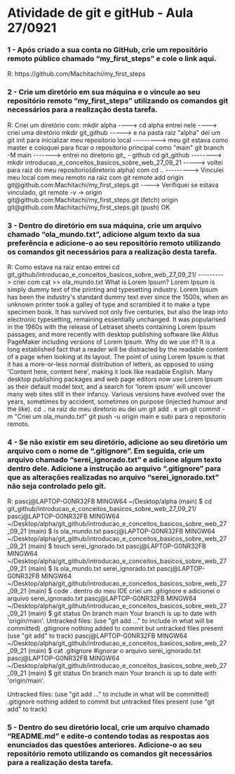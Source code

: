 # Atividade de git e gitHub - Aula 27/0921
<h3> 1 - Após criado a sua conta no GitHub, crie um repositório remoto público chamado “my_first_steps” e cole o link aqui.</h3>
<p> R: https://github.com/Machitachi/my_first_steps </p>

<h3> 2 - Crie um diretório em sua máquina e o vincule ao seu repositório remoto “my_first_steps” utilizando os comandos git necessários para a realização desta tarefa. </h3>
 <p> R: Criei um diretório com:
mkdir alpha ----> cd alpha entrei nele ----> criei uma diretório mkdir git_github -----> e na pasta raiz "alpha" dei um git init para inicializar meu repositorio local ---------> meu git estava como master e coloquei para ficar o repositorio principal como "main"  git branch -M main -------> entrei no diretorio git_  - github cd git_github --------> mkdir introducao_e_conceitos_basicos_sobre_web_27_09_21 ----->  voltei para raiz do meu repositorio(diretorio alpha) com cd .. ---------> 
Vinculei meu local com meu remoto na raiz  com git remote add origin git@github.com:Machitachi/my_first_steps.git ---->
Verifiquei se estava vinculado,  git remote -v -> origin  git@github.com:Machitachi/my_first_steps.git (fetch)
origin  git@github.com:Machitachi/my_first_steps.git (push)
OK </p>

<h3> 3 - Dentro do diretório em sua máquina, crie um arquivo chamado “ola_mundo.txt”, adicione algum texto da sua preferência e adicione-o ao seu repositório remoto utilizando os comandos git necessários para a realização desta tarefa. </h3>
<p> R: Como estava na raiz entao entrei cd git_github/introducao_e_conceitos_basicos_sobre_web_27_09_21/ --------->
criei com  cat >> ola_mundo.txt
 What is Lorem Ipsum?
Lorem Ipsum is simply dummy text of the printing and typesetting industry. Lorem Ipsum has been the industry's standard dummy text ever since the 1500s, when an unknown printer took a galley of type and scrambled it to make a type specimen book. It has survived not only five centuries, but also the leap into electronic typesetting, remaining essentially unchanged. It was popularised in the 1960s with the release of Letraset sheets containing Lorem Ipsum passages, and more recently with desktop publishing software like Aldus PageMaker including versions of Lorem Ipsum.
Why do we use it?
It is a long established fact that a reader will be distracted by the readable content of a page when looking at its layout. The point of using Lorem Ipsum is that it has a more-or-less normal distribution of letters, as opposed to using 'Content here, content here', making it look like readable English. Many desktop publishing packages and web page editors now use Lorem Ipsum as their default model text, and a search for 'lorem ipsum' will uncover many web sites still in their infancy. Various versions have evolved over the years, sometimes by accident, sometimes on purpose (injected humour and the like).
cd .. 
na raiz do meu diretorio eu dei um git add . e um git commit -m "Criei um ola_mundo.txt"
git push -u origin main
e subi para o repositorio remoto.</p>

<h3> 4 - Se não existir em seu diretório, adicione ao seu diretório um arquivo com o nome de “.gitignore”. Em seguida, crie um arquivo chamado “serei_ignorado.txt” e adicione algum texto dentro dele. Adicione a instrução ao arquivo “.gitignore” para que as alterações realizadas no arquivo “serei_ignorado.txt” não seja controlado pelo git. </h3>
<p> R: pascj@LAPTOP-G0NR32FB MINGW64 ~/Desktop/alpha (main)
$ cd git_github/introducao_e_conceitos_basicos_sobre_web_27_09_21/
pascj@LAPTOP-G0NR32FB MINGW64 ~/Desktop/alpha/git_github/introducao_e_conceitos_basicos_sobre_web_27_09_21 (main)
$ ls
ola_mundo.txt
pascj@LAPTOP-G0NR32FB MINGW64 ~/Desktop/alpha/git_github/introducao_e_conceitos_basicos_sobre_web_27_09_21 (main)
$ touch serei_ignorado.txt
pascj@LAPTOP-G0NR32FB MINGW64 ~/Desktop/alpha/git_github/introducao_e_conceitos_basicos_sobre_web_27_09_21 (main)
$ ls
ola_mundo.txt  serei_ignorado.txt
pascj@LAPTOP-G0NR32FB MINGW64 ~/Desktop/alpha/git_github/introducao_e_conceitos_basicos_sobre_web_27_09_21 (main)
$ code . dentro do meu IDE criei um .gitignore e adicionei o arquivo serei_ignorado.txt
pascj@LAPTOP-G0NR32FB MINGW64 ~/Desktop/alpha/git_github/introducao_e_conceitos_basicos_sobre_web_27_09_21 (main)
$ git status
On branch main
Your branch is up to date with 'origin/main'.
Untracked files:
  (use "git add <file>..." to include in what will be committed)
        .gitignore
nothing added to commit but untracked files present (use "git add" to track)
pascj@LAPTOP-G0NR32FB MINGW64 ~/Desktop/alpha/git_github/introducao_e_conceitos_basicos_sobre_web_27_09_21 (main)
$ cat .gitignore
#ignorar o arquivo
serei_ignorado.txt
pascj@LAPTOP-G0NR32FB MINGW64 ~/Desktop/alpha/git_github/introducao_e_conceitos_basicos_sobre_web_27_09_21 (main)
$ git status
On branch main
Your branch is up to date with 'origin/main'.

Untracked files:
  (use "git add <file>..." to include in what will be committed)
        .gitignore
nothing added to commit but untracked files present (use "git add" to track)</p>

<h3> 5 - Dentro do seu diretório local, crie um arquivo chamado “README.md” e edite-o contendo todas as respostas aos enunciados das questões anteriores. Adicione-o ao seu repositório remoto utilizando os comandos git necessários para a realização desta tarefa.</h3>
